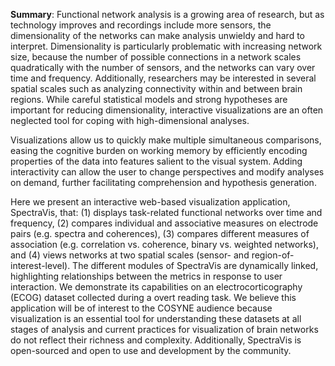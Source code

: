 **Summary**: Functional network analysis is a growing area of research, but as technology improves and recordings include more sensors, the dimensionality of the networks can make analysis unwieldy and hard to interpret. Dimensionality is particularly problematic with increasing network size, because the number of possible connections in a network scales quadratically with the number of sensors, and the networks can vary over time and frequency. Additionally, researchers may be interested in several spatial scales such as analyzing connectivity within and between brain regions. While careful statistical models and strong hypotheses are important for reducing dimensionality, interactive visualizations are an often neglected tool for coping with high-dimensional analyses.

Visualizations allow us to quickly make multiple simultaneous comparisons, easing the cognitive burden on working memory by efficiently encoding properties of the data into features salient to the visual system. Adding interactivity can allow the user to change perspectives and modify analyses on demand, further facilitating comprehension and hypothesis generation.

Here we present an interactive web-based visualization application, SpectraVis, that: (1) displays task-related functional networks over time and frequency, (2) compares individual and associative measures on electrode pairs (e.g. spectra and coherences), (3) compares different measures of association (e.g. correlation vs. coherence, binary vs. weighted networks), and (4) views networks at two spatial scales (sensor- and region-of-interest-level). The different modules of SpectraVis are dynamically linked, highlighting relationships between the metrics in response to user interaction. We demonstrate its capabilities on an electrocorticography (ECOG) dataset collected during a overt reading task. We believe this application will be of interest to the COSYNE audience because visualization is an essential tool for understanding these datasets at all stages of analysis and current practices for visualization of brain networks do not reflect their richness and complexity. Additionally, SpectraVis is open-sourced and open to use and development by the community.
